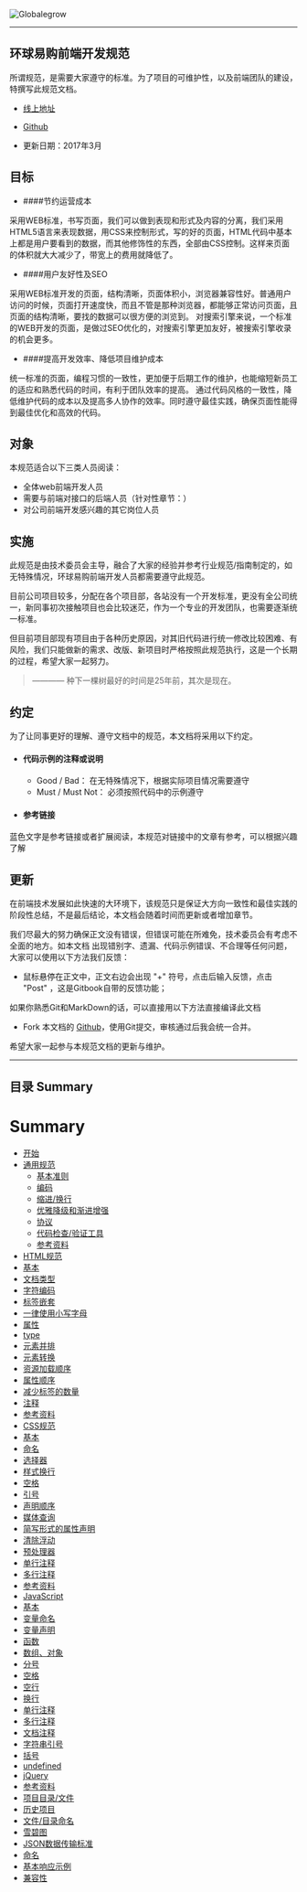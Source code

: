 
![Globalegrow](http://www.globalegrow.com/temp/skin4/dist/images/domeimg/ch/logo.jpg)

---

## 环球易购前端开发规范
所谓规范，是需要大家遵守的标准。为了项目的可维护性，以及前端团队的建设，特撰写此规范文档。
- [线上地址](https://wuuashen.gitbooks.io/globalegrow-web-standard/content/)
* [Github](https://github.com/wuuashen/globalegrow-web-standard)
- 更新日期：2017年3月

## 目标

- ####节约运营成本

采用WEB标准，书写页面，我们可以做到表现和形式及内容的分离，我们采用HTML5语言来表现数据，用CSS来控制形式，写的好的页面，HTML代码中基本上都是用户要看到的数据，而其他修饰性的东西，全部由CSS控制。这样来页面的体积就大大减少了，带宽上的费用就降低了。

- ####用户友好性及SEO

采用WEB标准开发的页面，结构清晰，页面体积小，浏览器兼容性好。普通用户访问的时候，页面打开速度快，而且不管是那种浏览器，都能够正常访问页面，且页面的结构清晰，要找的数据可以很方便的浏览到。
对搜索引擎来说，一个标准的WEB开发的页面，是做过SEO优化的，对搜索引擎更加友好，被搜索引擎收录的机会更多。

- ####提高开发效率、降低项目维护成本

统一标准的页面，编程习惯的一致性，更加便于后期工作的维护，也能缩短新员工的适应和熟悉代码的时间，有利于团队效率的提高。
通过代码风格的一致性，降低维护代码的成本以及提高多人协作的效率。同时遵守最佳实践，确保页面性能得到最佳优化和高效的代码。

## 对象
本规范适合以下三类人员阅读：
- 全体web前端开发人员
- 需要与前端对接口的后端人员（针对性章节：）
- 对公司前端开发感兴趣的其它岗位人员


## 实施
此规范是由技术委员会主导，融合了大家的经验并参考行业规范/指南制定的，如无特殊情况，环球易购前端开发人员都需要遵守此规范。

目前公司项目较多，分配在各个项目部，各站没有一个开发标准，更没有全公司统一，新同事初次接触项目也会比较迷茫，作为一个专业的开发团队，也需要逐渐统一标准。

但目前项目部现有项目由于各种历史原因，对其旧代码进行统一修改比较困难、有风险，我们只能做新的需求、改版、新项目时严格按照此规范执行，这是一个长期的过程，希望大家一起努力。

>———— 种下一棵树最好的时间是25年前，其次是现在。




## 约定
为了让同事更好的理解、遵守文档中的规范，本文档将采用以下约定。

- #### 代码示例的注释或说明

  - Good / Bad： 在无特殊情况下，根据实际项目情况需要遵守  
  - Must / Must Not： 必须按照代码中的示例遵守
  
- #### 参考链接
蓝色文字是参考链接或者扩展阅读，本规范对链接中的文章有参考，可以根据兴趣了解




## 更新
在前端技术发展如此快速的大环境下，该规范只是保证大方向一致性和最佳实践的阶段性总结，不是最后结论，本文档会随着时间而更新或者增加章节。

我们尽最大的努力确保正文没有错误，但错误可能在所难免，技术委员会有考虑不全面的地方。如本文档 出现错别字、遗漏、代码示例错误、不合理等任何问题，大家可以使用以下方法我们反馈：

* 鼠标悬停在正文中，正文右边会出现 "+" 符号，点击后输入反馈，点击 "Post" ，这是Gitbook自带的反馈功能；

如果你熟悉Git和MarkDown的话，可以直接用以下方法直接编译此文档

* Fork 本文档的 [Github](https://github.com/wuuashen/globalegrow-web-standard)，使用Git提交，审核通过后我会统一合并。

希望大家一起参与本规范文档的更新与维护。


--- 



## 目录 Summary

# Summary

* [开始](README.md)
* [通用规范](common.md)
  * [基本准则](common.md#基本准则)
  * [编码](common.md#编码)
  * [缩进/换行](common.md#缩进换行)
  * [优雅降级和渐进增强](common.md#优雅降级和渐进增强)
  * [协议](common.md#协议)
  * [代码检查/验证工具](common.md#代码检查验证工具)
  * [参考资料](common.md#参考资料)
* [HTML规范](html.md)
 * [基本](html.md#基本)
 * [文档类型](html.md#文档类型)
 * [字符编码](html.md#字符编码)
 * [标签嵌套](html.md#标签嵌套)
 * [一律使用小写字母](html.md#一律使用小写字母)
 * [属性](html.md#属性)
 * [type](html.md#type)
 * [元素并排](html.md#元素并排)
 * [元素转换](html.md#元素转换)
 * [资源加载顺序](html.md#资源加载顺序)
 * [属性顺序](html.md#属性顺序)
 * [减少标签的数量](html.md#减少标签的数量)
 * [注释](html.md#注释)
 * [参考资料](html.md#参考资料)
* [CSS规范](css.md)
 * [基本](css.md#基本)
 * [命名](css.md#命名)
 * [选择器](css.md#选择器)
 * [样式换行](css.md#样式换行)
 * [空格](css.md#空格)
 * [引号](css.md#引号)
 * [声明顺序](css.md#声明顺序)
 * [媒体查询](css.md#媒体查询)
 * [简写形式的属性声明](css.md#简写形式的属性声明)
 * [清除浮动](css.md#清除浮动)
 * [预处理器](css.md#预处理器)
 * [单行注释](css.md#单行注释)
 * [多行注释](css.md#多行注释)
 * [参考资料](css.md#参考资料)
* [JavaScript](javascript.md)
 * [基本](javascript.md#基本)
 * [变量命名](javascript.md#变量命名)
 * [变量声明](javascript.md#变量声明)
 * [函数](javascript.md#函数)
 * [数组、对象](javascript.md#数组、对象)
 * [分号](javascript.md#分号)
 * [空格](javascript.md#空格)
 * [空行](javascript.md#空行)
 * [换行](javascript.md#换行)
 * [单行注释](javascript.md#单行注释)
 * [多行注释](javascript.md#多行注释)
 * [文档注释](javascript.md#文档注释)
 * [字符串引号](javascript.md#字符串引号)
 * [括号](javascript.md#括号)
 * [undefined](javascript.md#undefined)
 * [jQuery](javascript.md#jQuery)
 * [参考资料](javascript.md#参考资料)
* [项目目录/文件](folder.md)
 * [历史项目](folder.md#历史项目)
 * [文件/目录命名](folder.md#文件目录命名)
 * [雪碧图](folder.md#雪碧图)
* [JSON数据传输标准](json.md)
 * [命名](json.md#命名)
 * [基本响应示例](json.md#基本响应示例)
* [兼容性](compatible.md)


